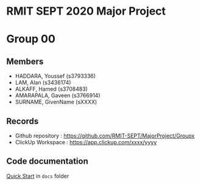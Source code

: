 # RMIT SEPT 2020 Major Project

# Group 00

## Members
* HADDARA, Youssef (s3793336)
* LAM, Alan (s3436174)
* ALKAFF, Hamed (s3708483)
* AMARAPALA, Gaveen (s3766914)
* SURNAME, GivenName (sXXXX)

## Records

* Github repository : https://github.com/RMIT-SEPT/MajorProject/Groupx
* ClickUp Workspace : https://app.clickup.com/xxxx/yyyy


## Code documentation

[Quick Start](/docs/README.md) in `docs` folder
